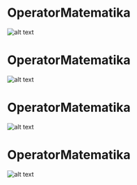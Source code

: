 # OperatorMatematika
![alt text](https://github.com/fanniyuliani08/OperatorMatematika/blob/master/01.jpeg)
# OperatorMatematika
![alt text](https://github.com/fanniyuliani08/OperatorMatematika/blob/master/02.jpeg)
# OperatorMatematika
![alt text](https://github.com/fanniyuliani08/OperatorMatematika/blob/master/03.jpeg)
# OperatorMatematika
![alt text](https://github.com/fanniyuliani08/OperatorMatematika/blob/master/04.jpeg)
